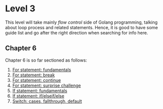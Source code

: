 # Level 3
This level will take mainly _flow control_ side of Golang programming, talking about loop process and related statements.
Hence, it is good to have some guide list and go after the right direction when searching for info here.

## Chapter 6
Chapter 6 is so far sectioned as follows:
1. [For statement: fundamentals](https://gitlab.com/krenak/golang-homework/-/blob/main/lvl3/ch6-2.go)
2. [For statement: break](https://gitlab.com/krenak/golang-homework/-/blob/main/lvl3/ch6-4.go)
3. [For statement: continue](https://gitlab.com/krenak/golang-homework/-/blob/main/lvl3/ch6-5.go)
4. [For statement: surprise challenge](https://gitlab.com/krenak/golang-homework/-/blob/main/lvl3/ch6-6.go)
5. [If statement: fundamentals](https://gitlab.com/krenak/golang-homework/-/blob/main/lvl3/ch6-7.go)
6. [If statement: if/elseif/else](https://gitlab.com/krenak/golang-homework/-/blob/main/lvl3/ch6-8.go)
7. [Switch: cases, fallthrough, default](https://gitlab.com/krenak/golang-homework/-/blob/main/lvl3/ch6-9.go)